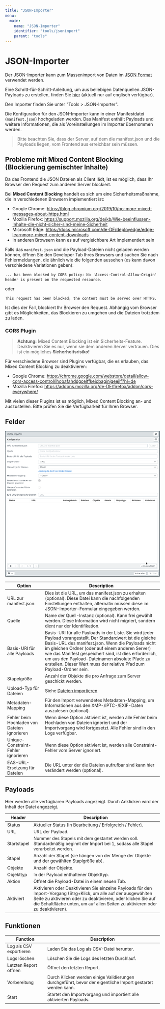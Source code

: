 ```yaml
---
title: "JSON-Importer"
menu:
  main:
    name: "JSON-Importer"
    identifier: "tools/jsonimport"
    parent: "tools"
---
```

# JSON-Importer

Der JSON-Importer kann zum Massenimport von Daten im [JSON Format](/en/technical/datamanagement/jsonimport/) verwendet werden.

Eine Schritt-für-Schritt-Anleitung, um aus beliebigen Datenquellen JSON-Payloads zu erstellen, finden Sie [hier](/de/tutorials/jsonimport/) (aktuell nur auf englisch verfügbar).

Den Importer finden Sie unter "Tools &gt; JSON-Importer".

Die Konfiguration für den JSON-Importer kann in einer Manifestdatei (`manifest.json`) hochgeladen werden. Das Manifest enthält Payloads und weitere Informationen, die als Voreinstellungen im Importer übernommen werden.

> Bitte beachten Sie, dass der Server, auf dem die manifest.json und die Payloads liegen, vom Frontend aus erreichbar sein müssen.

## Probleme mit Mixed Content Blocking (Blockierung gemischter Inhalte)

Da das Frontend die JSON Dateien als Client lädt, ist es möglich, dass Ihr Browser den Request zum anderen Server blockiert.

Bei **Mixed Content Blocking** handelt es sich um eine Sicherheitsmaßnahme, die in verschiedenen Browsern implementiert ist:

* Google Chrome: https://blog.chromium.org/2019/10/no-more-mixed-messages-about-https.html
* Mozilla Firefox: https://support.mozilla.org/de/kb/Wie-beeinflussen-Inhalte-die-nicht-sicher-sind-meine-Sicherheit
* Microsoft Edge: https://docs.microsoft.com/de-DE/deployedge/edge-learnmore-mixed-content-downloads
* In anderen Browsern kann es auf vergleichbare Art implementiert sein

Falls das `manifest.json` und die Payload-Dateien nicht geladen werden können, öffnen Sie den Developer Tab Ihres Browsers und suchen Sie nach Fehlermeldungen, die ähnlich wie die folgenden aussehen (es kann davon verschiedene Variationen geben):

    ... has been blocked by CORS policy: No 'Access-Control-Allow-Origin' header is present on the requested resource.

oder

    This request has been blocked; the content must be served over HTTPS.

Ist dies der Fall, blockiert Ihr Browser den Request. Abhängig vom Browser gibt es Möglichkeiten, das Blockieren zu umgehen und die Dateien trotzdem zu laden.

### CORS Plugin

> **Achtung:** Mixed Content Blocking ist ein Sicherheits-Feature. Deaktivieren Sie es nur, wenn sie dem anderen Server vertrauen. Dies ist ein mögliches **Sicherheitsrisiko!**

Für verschiedene Browser sind Plugins verfügbar, die es erlauben, das Mixed Content Blocking zu deaktivieren:

* Google Chrome: https://chrome.google.com/webstore/detail/allow-cors-access-control/lhobafahddgcelffkeicbaginigeejlf?hl=de
* Mozilla Firefox: https://addons.mozilla.org/de-DE/firefox/addon/cors-everywhere/

Mit vielen dieser Plugins ist es möglich, Mixed Content Blocking an- und auszustellen. Bitte prüfen Sie die Verfügbarkeit für Ihren Browser.

## Felder

![](jsonimporter_de.png)

| Option                                       | Description                                                  |
| -------------------------------------------- | ------------------------------------------------------------ |
| URL zur manifest.json                        | Dies ist die URL, um das manifest.json zu erhalten (optional). Diese Datei kann die nachfolgenden Einstellungen enthalten, alternativ müssen diese im JSON-Importer-Formular eingegeben werden. |
| Quelle                                       | Name der Quell-Instanz \(optional). Kann frei gewählt werden. Diese Information wird nicht migriert, sondern dient nur der Identifikation. |
| Basis-URI für alle Payloads                  | Basis-URI für alle Payloads in der Liste. Sie wird jeder Payload vorangestellt. Der Standardwert ist die gleiche Basis-URL des manifest.json. Wenn die Payloads nicht im gleichen Ordner (oder auf einem anderen Server) wie das Manifest gespeichert sind, ist dies erforderlich, um aus den Payload-Dateinamen absolute Pfade zu erstellen. Dieser Wert muss der relative Pfad zum Payload-Ordner sein. |
| Stapelgröße                                  | Anzahl der Objekte die pro Anfrage zum Server geschickt werden. |
| Upload-Typ für Dateien                       | Siehe [Dateien importieren](../csvimport/examples/files/)    |
| Metadaten-Mapping                            | Für den Import verwendetes Metadaten-Mapping, um Informationen aus den XMP-/IPTC-/EXIF-Daten auszulesen (optional). |
| Fehler beim Hochladen von Dateien ignorieren | Wenn diese Option aktiviert ist, werden alle Fehler beim Hochladen von Dateien ignoriert und der Importvorgang wird fortgesetzt. Alle Fehler sind in den Logs verfügbar. |
| Unique-Constraint-Fehler ignorieren          | Wenn diese Option aktiviert ist, werden alle Constraint-Fehler vom Server ignoriert. |
| EAS-URL-Ersetzung für Dateien                | Die URL unter der die Dateien aufrufbar sind kann hier verändert werden (optional). |



## Payloads

Hier werden alle verfügbaren Payloads angezeigt. Durch Anklicken wird der Inhalt der Datei angezeigt.

| Header      | Description                                                  |
| ----------- | ------------------------------------------------------------ |
| Status      | Aktueller Status (In Bearbeitung / Erfolgreich / Fehler).    |
| URL         | URL der Payload.                                             |
| Startstapel | Nummer des Stapels mit dem gestartet werden soll. Standardmäßig beginnt der Import bei 1, sodass alle Stapel verarbeitet werden. |
| Stapel      | Anzahl der Stapel (sie hängen von der Menge der Objekte und der gewählten Staplgröße ab). |
| Objekte     | Anzahl der Objekte.                                          |
| Objekttyp   | In der Payload enthaltener Objekttyp.                        |
| Aktion      | Öffnet die Payload-Datei in einem neuen Tab.                 |
| Aktiviert   | Aktivieren oder Deaktivieren Sie einzelne Payloads für den Import-Vorgang (Strg+Klick, um alle auf der ausgewählten Seite zu aktivieren oder zu deaktivieren, oder klicken Sie auf die Schaltfläche unten, um auf allen Seiten zu aktivieren oder zu deaktivieren). |



## Funktionen

| Function                | Description                                                  |
| ----------------------- | ------------------------------------------------------------ |
| Log als CSV exportieren | Laden Sie das Log als CSV-Datei herunter.                    |
| Logs löschen            | Löschen Sie die Logs des letzten Durchlauf.                  |
| Letzten Report öffnen   | Öffnet den letzten Report.                                   |
| Vorbereitung            | Durch Klicken werden einige Validierungen durchgeführt, bevor der eigentliche Import gestartet werden kann. |
| Start                   | Startet den Importvorgang und importiert alle aktivierten Payloads. |
